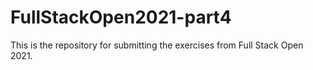 # FullStackOpen2021-part4

This is the repository for submitting the exercises from Full Stack Open 2021. 
